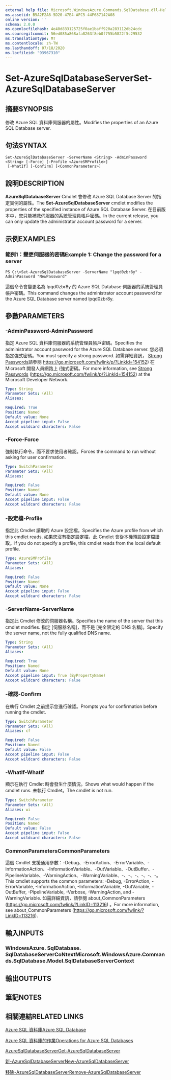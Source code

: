 ```yaml
---
external help file: Microsoft.WindowsAzure.Commands.SqlDatabase.dll-Help.xml
ms.assetid: B5A2F2A8-5D20-47E4-AFC5-44F687142A08
online version: ''
schema: 2.0.0
ms.openlocfilehash: 4e40d833125725f0ae1baff920a283112db24cdc
ms.sourcegitcommit: 56ed085a868afa8263f8eb0f755b5822f5c29532
ms.translationtype: MT
ms.contentlocale: zh-TW
ms.lasthandoff: 07/18/2020
ms.locfileid: "93967310"
---
```

# <span data-ttu-id="1e02e-101">Set-AzureSqlDatabaseServer</span><span class="sxs-lookup"><span data-stu-id="1e02e-101">Set-AzureSqlDatabaseServer</span></span>

## <span data-ttu-id="1e02e-102">摘要</span><span class="sxs-lookup"><span data-stu-id="1e02e-102">SYNOPSIS</span></span>
<span data-ttu-id="1e02e-103">修改 Azure SQL 資料庫伺服器的屬性。</span><span class="sxs-lookup"><span data-stu-id="1e02e-103">Modifies the properties of an Azure SQL Database server.</span></span>

## <span data-ttu-id="1e02e-104">句法</span><span class="sxs-lookup"><span data-stu-id="1e02e-104">SYNTAX</span></span>

```
Set-AzureSqlDatabaseServer -ServerName <String> -AdminPassword <String> [-Force] [-Profile <AzureSMProfile>]
 [-WhatIf] [-Confirm] [<CommonParameters>]
```

## <span data-ttu-id="1e02e-105">說明</span><span class="sxs-lookup"><span data-stu-id="1e02e-105">DESCRIPTION</span></span>
<span data-ttu-id="1e02e-106">**AzureSqlDatabaseServer** Cmdlet 會修改 Azure SQL Database Server 的指定實例的屬性。</span><span class="sxs-lookup"><span data-stu-id="1e02e-106">The **Set-AzureSqlDatabaseServer** cmdlet modifies the properties of the specified instance of Azure SQL Database Server.</span></span>
<span data-ttu-id="1e02e-107">在目前版本中，您只能補救伺服器的系統管理員帳戶密碼。</span><span class="sxs-lookup"><span data-stu-id="1e02e-107">In the current release, you can only update the administrator account password for a server.</span></span>

## <span data-ttu-id="1e02e-108">示例</span><span class="sxs-lookup"><span data-stu-id="1e02e-108">EXAMPLES</span></span>

### <span data-ttu-id="1e02e-109">範例1：變更伺服器的密碼</span><span class="sxs-lookup"><span data-stu-id="1e02e-109">Example 1: Change the password for a server</span></span>
```
PS C:\>Set-AzureSqlDatabaseServer -ServerName "lpqd0zbr8y" -AdminPassword "NewPassword"
```

<span data-ttu-id="1e02e-110">這個命令會變更名為 lpqd0zbr8y 的 Azure SQL Database 伺服器的系統管理員帳戶密碼。</span><span class="sxs-lookup"><span data-stu-id="1e02e-110">This command changes the administrator account password for the Azure SQL Database server named lpqd0zbr8y.</span></span>

## <span data-ttu-id="1e02e-111">參數</span><span class="sxs-lookup"><span data-stu-id="1e02e-111">PARAMETERS</span></span>

### <span data-ttu-id="1e02e-112">-AdminPassword</span><span class="sxs-lookup"><span data-stu-id="1e02e-112">-AdminPassword</span></span>
<span data-ttu-id="1e02e-113">指定 Azure SQL 資料庫伺服器的系統管理員帳戶密碼。</span><span class="sxs-lookup"><span data-stu-id="1e02e-113">Specifies the administrator account password for the Azure SQL Database server.</span></span>
<span data-ttu-id="1e02e-114">您必須指定強式密碼。</span><span class="sxs-lookup"><span data-stu-id="1e02e-114">You must specify a strong password.</span></span>
<span data-ttu-id="1e02e-115">如需詳細資訊， [Strong Passwords](https://go.microsoft.com/fwlink/p/?LinkId=154152)請參閱 https://go.microsoft.com/fwlink/p/?LinkId=154152) 在 Microsoft 開發人員網路上 (強式密碼。</span><span class="sxs-lookup"><span data-stu-id="1e02e-115">For more information, see [Strong Passwords](https://go.microsoft.com/fwlink/p/?LinkId=154152) (https://go.microsoft.com/fwlink/p/?LinkId=154152) at the Microsoft Developer Network.</span></span>

```yaml
Type: String
Parameter Sets: (All)
Aliases: 

Required: True
Position: Named
Default value: None
Accept pipeline input: False
Accept wildcard characters: False
```

### <span data-ttu-id="1e02e-116">-Force</span><span class="sxs-lookup"><span data-stu-id="1e02e-116">-Force</span></span>
<span data-ttu-id="1e02e-117">強制執行命令，而不要求使用者確認。</span><span class="sxs-lookup"><span data-stu-id="1e02e-117">Forces the command to run without asking for user confirmation.</span></span>

```yaml
Type: SwitchParameter
Parameter Sets: (All)
Aliases: 

Required: False
Position: Named
Default value: None
Accept pipeline input: False
Accept wildcard characters: False
```

### <span data-ttu-id="1e02e-118">-設定檔</span><span class="sxs-lookup"><span data-stu-id="1e02e-118">-Profile</span></span>
<span data-ttu-id="1e02e-119">指定此 Cmdlet 讀取的 Azure 設定檔。</span><span class="sxs-lookup"><span data-stu-id="1e02e-119">Specifies the Azure profile from which this cmdlet reads.</span></span>
<span data-ttu-id="1e02e-120">如果您沒有指定設定檔，此 Cmdlet 會從本機預設設定檔讀取。</span><span class="sxs-lookup"><span data-stu-id="1e02e-120">If you do not specify a profile, this cmdlet reads from the local default profile.</span></span>

```yaml
Type: AzureSMProfile
Parameter Sets: (All)
Aliases: 

Required: False
Position: Named
Default value: None
Accept pipeline input: False
Accept wildcard characters: False
```

### <span data-ttu-id="1e02e-121">-ServerName</span><span class="sxs-lookup"><span data-stu-id="1e02e-121">-ServerName</span></span>
<span data-ttu-id="1e02e-122">指定此 Cmdlet 修改的伺服器名稱。</span><span class="sxs-lookup"><span data-stu-id="1e02e-122">Specifies the name of the server that this cmdlet modifies.</span></span>
<span data-ttu-id="1e02e-123">指定 [伺服器名稱]，而不是 [完全限定的 DNS 名稱]。</span><span class="sxs-lookup"><span data-stu-id="1e02e-123">Specify the server name, not the fully qualified DNS name.</span></span>

```yaml
Type: String
Parameter Sets: (All)
Aliases: 

Required: True
Position: Named
Default value: None
Accept pipeline input: True (ByPropertyName)
Accept wildcard characters: False
```

### <span data-ttu-id="1e02e-124">-確認</span><span class="sxs-lookup"><span data-stu-id="1e02e-124">-Confirm</span></span>
<span data-ttu-id="1e02e-125">在執行 Cmdlet 之前提示您進行確認。</span><span class="sxs-lookup"><span data-stu-id="1e02e-125">Prompts you for confirmation before running the cmdlet.</span></span>

```yaml
Type: SwitchParameter
Parameter Sets: (All)
Aliases: cf

Required: False
Position: Named
Default value: False
Accept pipeline input: False
Accept wildcard characters: False
```

### <span data-ttu-id="1e02e-126">-WhatIf</span><span class="sxs-lookup"><span data-stu-id="1e02e-126">-WhatIf</span></span>
<span data-ttu-id="1e02e-127">顯示在執行 Cmdlet 時會發生什麼情況。</span><span class="sxs-lookup"><span data-stu-id="1e02e-127">Shows what would happen if the cmdlet runs.</span></span>
<span data-ttu-id="1e02e-128">未執行 Cmdlet。</span><span class="sxs-lookup"><span data-stu-id="1e02e-128">The cmdlet is not run.</span></span>

```yaml
Type: SwitchParameter
Parameter Sets: (All)
Aliases: wi

Required: False
Position: Named
Default value: False
Accept pipeline input: False
Accept wildcard characters: False
```

### <span data-ttu-id="1e02e-129">CommonParameters</span><span class="sxs-lookup"><span data-stu-id="1e02e-129">CommonParameters</span></span>
<span data-ttu-id="1e02e-130">這個 Cmdlet 支援通用參數：-Debug、-ErrorAction、-ErrorVariable、-InformationAction、-InformationVariable、-OutVariable、-OutBuffer、-PipelineVariable、-WarningAction、-WarningVariable、-、-、-、-、-、-。</span><span class="sxs-lookup"><span data-stu-id="1e02e-130">This cmdlet supports the common parameters: -Debug, -ErrorAction, -ErrorVariable, -InformationAction, -InformationVariable, -OutVariable, -OutBuffer, -PipelineVariable, -Verbose, -WarningAction, and -WarningVariable.</span></span> <span data-ttu-id="1e02e-131">如需詳細資訊，請參閱 about_CommonParameters (https://go.microsoft.com/fwlink/?LinkID=113216) 。</span><span class="sxs-lookup"><span data-stu-id="1e02e-131">For more information, see about_CommonParameters (https://go.microsoft.com/fwlink/?LinkID=113216).</span></span>

## <span data-ttu-id="1e02e-132">輸入</span><span class="sxs-lookup"><span data-stu-id="1e02e-132">INPUTS</span></span>

### <span data-ttu-id="1e02e-133">WindowsAzure. SqlDatabase. SqlDatabaseServerCoNtext</span><span class="sxs-lookup"><span data-stu-id="1e02e-133">Microsoft.WindowsAzure.Commands.SqlDatabase.Model.SqlDatabaseServerContext</span></span>

## <span data-ttu-id="1e02e-134">輸出</span><span class="sxs-lookup"><span data-stu-id="1e02e-134">OUTPUTS</span></span>

## <span data-ttu-id="1e02e-135">筆記</span><span class="sxs-lookup"><span data-stu-id="1e02e-135">NOTES</span></span>

## <span data-ttu-id="1e02e-136">相關連結</span><span class="sxs-lookup"><span data-stu-id="1e02e-136">RELATED LINKS</span></span>

[<span data-ttu-id="1e02e-137">Azure SQL 資料庫</span><span class="sxs-lookup"><span data-stu-id="1e02e-137">Azure SQL Database</span></span>](https://azure.microsoft.com/en-us/services/sql-database/)

[<span data-ttu-id="1e02e-138">Azure SQL 資料庫的作業</span><span class="sxs-lookup"><span data-stu-id="1e02e-138">Operations for Azure SQL Databases</span></span>](https://msdn.microsoft.com/en-us/library/azure/dn505719.aspx)

[<span data-ttu-id="1e02e-139">AzureSqlDatabaseServer</span><span class="sxs-lookup"><span data-stu-id="1e02e-139">Get-AzureSqlDatabaseServer</span></span>](./Get-AzureSqlDatabaseServer.md)

[<span data-ttu-id="1e02e-140">新-AzureSqlDatabaseServer</span><span class="sxs-lookup"><span data-stu-id="1e02e-140">New-AzureSqlDatabaseServer</span></span>](./New-AzureSqlDatabaseServer.md)

[<span data-ttu-id="1e02e-141">移除-AzureSqlDatabaseServer</span><span class="sxs-lookup"><span data-stu-id="1e02e-141">Remove-AzureSqlDatabaseServer</span></span>](./Remove-AzureSqlDatabaseServer.md)


